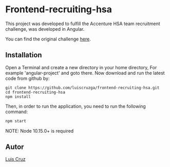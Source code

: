 # Frontend-recruiting-hsa

This project was developed to fulfill the Accenture HSA team recruitment challenge, was developed in Angular.

You can find the original challenge [here](https://github.com/concretesolutions/frontend-recruiting-hsa).

## Installation

Open a Terminal and create a new directory in your home directory, For example 'angular-project' and goto there.
Now download and run the latest code from github by:

```
git clone https://github.com/luiscruzga/frontend-recruiting-hsa.git
cd frontend-recruiting-hsa
npm install
```

Then, in order to run the application, you need to run the following command:

```js
npm start
```
NOTE: Node 10.15.0+ is required

## Autor

[Luis Cruz](https://github.com/luiscruzga/)